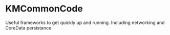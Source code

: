 # KMCommonCode
Useful frameworks to get quickly up and running. Including networking and CoreData persistance
